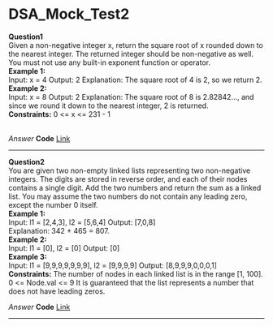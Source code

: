 # DSA_Mock_Test2
**Question1**<br>
Given a non-negative integer x, return the square root of x rounded down to the nearest integer. The returned integer should be non-negative as well. You must not use any built-in exponent function or operator. <br>
**Example 1:**<br>
Input: x = 4 Output: 2 Explanation: The square root of 4 is 2, so we return 2.<br>
**Example 2:**<br>
Input: x = 8 Output: 2 Explanation: The square root of 8 is 2.82842..., and since we round it down to the nearest integer, 2 is returned.<br>
**Constraints:** 0 <= x <= 231 - 1<br><br>

*Answer*
**Code** [Link]()
***************************************************************************************************

**Question2**<br>
You are given two non-empty linked lists representing two non-negative integers. The digits are stored in reverse order, and each of their nodes contains a single digit. Add the two numbers and return the sum as a linked list.
You may assume the two numbers do not contain any leading zero, except the number 0 itself.<br>
**Example 1:**<br>
Input: l1 = [2,4,3], l2 = [5,6,4] Output: [7,0,8]<br>
Explanation: 342 + 465 = 807.<br>
**Example 2:**<br>
Input: l1 = [0], l2 = [0] Output: [0]<br>
**Example 3:**<br>
Input: l1 = [9,9,9,9,9,9,9], l2 = [9,9,9,9] Output: [8,9,9,9,0,0,0,1]<br>
**Constraints:** The number of nodes in each linked list is in the range [1, 100].<br>
0 <= Node.val <= 9
It is guaranteed that the list represents a number that does not have leading zeros.<br>

*Answer*
**Code** [Link]()
***************************************************************************************************
